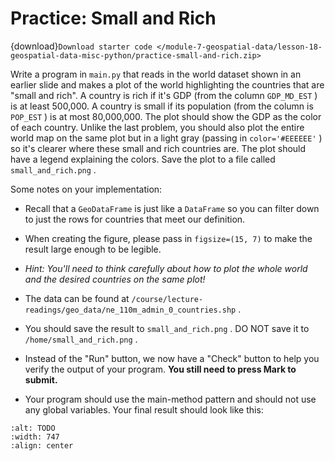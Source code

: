 # <i class="fas fa-laptop fa-fw"></i> Practice: Small and Rich

{download}`Download starter code </module-7-geospatial-data/lesson-18-geospatial-data-misc-python/practice-small-and-rich.zip>`

Write a program in `main.py` that reads in the world dataset shown in an earlier slide and makes a plot of the world highlighting the countries that are "small and rich". A country is rich if it's GDP (from the column `GDP_MD_EST` ) is at least 500,000. A country is small if its population (from the column is `POP_EST` ) is at most 80,000,000. The plot should show the GDP as the color of each country. Unlike the last problem, you should also plot the entire world map on the same plot but in a light gray (passing in `color='#EEEEEE'` ) so it's clearer where these small and rich countries are. The plot should have a legend explaining the colors. Save the plot to a file called `small_and_rich.png` .

Some notes on your implementation:

-  Recall that a     `GeoDataFrame`     is just like a     `DataFrame`     so you can filter down to just the rows for countries that meet our definition.

-  When creating the figure, please pass in     `figsize=(15, 7)`     to make the result large enough to be legible.

-  *Hint: You'll need to think carefully about how to plot the whole world and the desired countries on the same plot!*

-  The data can be found at     `/course/lecture-readings/geo_data/ne_110m_admin_0_countries.shp`     .

-  You should save the result to     `small_and_rich.png`     . DO NOT save it to     `/home/small_and_rich.png`     .

-  Instead of the "Run" button, we now have a "Check" button to help you verify the output of your program.     **You still need to press Mark to submit.**

-  Your program should use the main-method pattern and should not use any global variables. Your final result should look like this:


```{image} https://static.us.edusercontent.com/files/wezrYXRLPP02r7h6uwBxaD5i
:alt: TODO
:width: 747
:align: center
```



